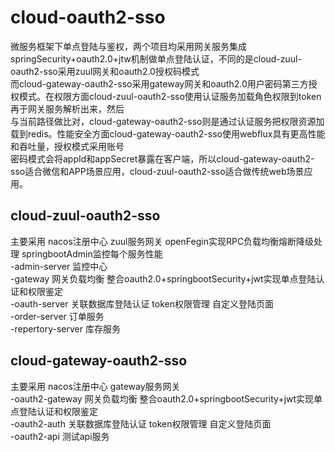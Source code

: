 # cloud-oauth2-sso
微服务框架下单点登陆与鉴权，两个项目均采用网关服务集成springSecurity+oauth2.0+jtw机制做单点登陆认证，不同的是cloud-zuul-oauth2-sso采用zuul网关和oauth2.0授权码模式<br>
而cloud-gateway-oauth2-sso采用gateway网关和oauth2.0用户密码第三方授权模式。在权限方面cloud-zuul-oauth2-sso使用认证服务加载角色权限到token再于网关服务解析出来，然后<br>
与当前路径做比对，cloud-gateway-oauth2-sso则是通过认证服务把权限资源加载到redis。性能安全方面cloud-gateway-oauth2-sso使用webflux具有更高性能和吞吐量，授权模式采用账号<br>
密码模式会将appId和appSecret暴露在客户端，所以cloud-gateway-oauth2-sso适合微信和APP场景应用，cloud-zuul-oauth2-sso适合做传统web场景应用。<br>

## cloud-zuul-oauth2-sso
主要采用 nacos注册中心 zuul服务网关 openFegin实现RPC负载均衡熔断降级处理 springbootAdmin监控每个服务性能<br>
-admin-server 监控中心<br>
-gateway 网关负载均衡 整合oauth2.0+springbootSecurity+jwt实现单点登陆认证和权限鉴定<br>
-oauth-server 关联数据库登陆认证 token权限管理 自定义登陆页面<br>
-order-server 订单服务<br>
-repertory-server 库存服务<br>

## cloud-gateway-oauth2-sso
主要采用 nacos注册中心 gateway服务网关<br>
-oauth2-gateway 网关负载均衡 整合oauth2.0+springbootSecurity+jwt实现单点登陆认证和权限鉴定<br>
-oauth2-auth 关联数据库登陆认证 token权限管理 自定义登陆页面<br>
-oauth2-api 测试api服务<br>
